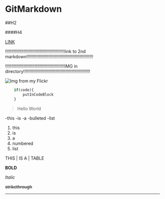 # GitMarkdown

##H2

####H4

[LINK](https://www.flickr.com/photos/g2bb/)

!!!!!!!!!!!!!!!!!!!!!!!!!!!!!!!!!!!!!!!!!!!!!!!!link to 2nd markdown!!!!!!!!!!!!!!!!!!!!!!!!!!!!!!!!!!!!!!!!!!!!!!!!!!!!!!

!!!!!!!!!!!!!!!!!!!!!!!!!!!!!!!!!!!!!!!!!!!!!!!!IMG in directory!!!!!!!!!!!!!!!!!!!!!!!!!!!!!!!!!!!!!!!!!!!!!!!!!!!!!!

![Img from my Flickr](https://c1.staticflickr.com/5/4401/36365501143_0b4b53d5cd_h.jpg)

```javascript
    if(code){
        putInCodeBlock
    }
```

>Hello
>World

-this
-is
-a
-bulleted
-list

1. this
2. is
3. a
4. numbered
5. list

THIS | IS
A | TABLE

**BOLD**

*Italic*

~~strikethrough~~

---
